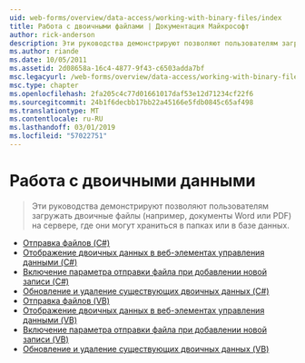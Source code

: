 ```yaml
---
uid: web-forms/overview/data-access/working-with-binary-files/index
title: Работа с двоичными файлами | Документация Майкрософт
author: rick-anderson
description: Эти руководства демонстрируют позволяют пользователям загружать двоичные файлы (например, документы Word или PDF) на сервере, где они могут храниться в папках или в базе данных.
ms.author: riande
ms.date: 10/05/2011
ms.assetid: 2d08658a-16c4-4877-9f43-c6503adda7bf
msc.legacyurl: /web-forms/overview/data-access/working-with-binary-files
msc.type: chapter
ms.openlocfilehash: 2fa205c4c77d01661017daf53e12d71234cf22f6
ms.sourcegitcommit: 24b1f6decbb17bb22a45166e5fdb0845c65af498
ms.translationtype: MT
ms.contentlocale: ru-RU
ms.lasthandoff: 03/01/2019
ms.locfileid: "57022751"
---
```

<a name="working-with-binary-files"></a>Работа с двоичными данными
====================
> Эти руководства демонстрируют позволяют пользователям загружать двоичные файлы (например, документы Word или PDF) на сервере, где они могут храниться в папках или в базе данных.


- [Отправка файлов (C#)](uploading-files-cs.md)
- [Отображение двоичных данных в веб-элементах управления данными (C#)](displaying-binary-data-in-the-data-web-controls-cs.md)
- [Включение параметра отправки файла при добавлении новой записи (C#)](including-a-file-upload-option-when-adding-a-new-record-cs.md)
- [Обновление и удаление существующих двоичных данных (C#)](updating-and-deleting-existing-binary-data-cs.md)
- [Отправка файлов (VB)](uploading-files-vb.md)
- [Отображение двоичных данных в веб-элементах управления данными (VB)](displaying-binary-data-in-the-data-web-controls-vb.md)
- [Включение параметра отправки файла при добавлении новой записи (VB)](including-a-file-upload-option-when-adding-a-new-record-vb.md)
- [Обновление и удаление существующих двоичных данных (VB)](updating-and-deleting-existing-binary-data-vb.md)
